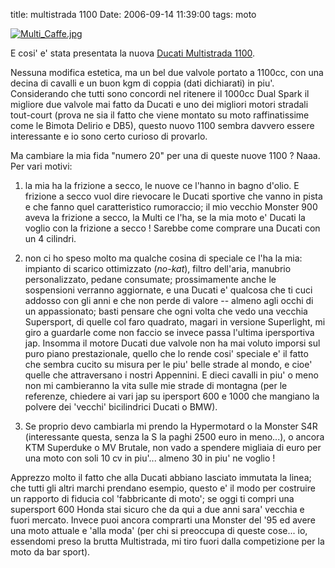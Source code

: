 title: multistrada 1100
Date: 2006-09-14 11:39:00
tags: moto
 

[![Multi_Caffe.jpg](http://static.flickr.com/31/57010505_70aafee93c_m.jpg)](http://www.flickr.com/photos/aadm/57010505/)  
  
E cosi' e' stata presentata la nuova [Ducati Multistrada 1100](http://www.ducati.com/bikes/my2006/ducatiModel.jhtml?family=multistrada&modelName=MTS1100S-07).  
  
Nessuna modifica estetica, ma un bel due valvole portato a 1100cc, con una decina di cavalli e un buon kgm di coppia (dati dichiarati) in piu'. Considerando che tutti sono concordi nel ritenere il 1000cc Dual Spark il migliore due valvole mai fatto da Ducati e uno dei migliori motori stradali tout-court (prova ne sia il fatto che viene montato su moto raffinatissime come le Bimota Delirio e DB5), questo nuovo 1100 sembra davvero essere interessante e io sono certo curioso di provarlo.  
  
Ma cambiare la mia fida "numero 20" per una di queste nuove 1100 ? Naaa. Per vari motivi:  

  1. la mia ha la frizione a secco, le nuove ce l'hanno in bagno d'olio. E frizione a secco vuol dire rievocare le Ducati sportive che vanno in pista e che fanno quel caratteristico rumoraccio; il mio vecchio Monster 900 aveva la frizione a secco, la Multi ce l'ha, se la mia moto e' Ducati la voglio con la frizione a secco ! Sarebbe come comprare una Ducati con un 4 cilindri.
  

  2. non ci ho speso molto ma qualche cosina di speciale ce l'ha la mia: impianto di scarico ottimizzato (*no-kat*), filtro dell'aria, manubrio personalizzato, pedane consumate; prossimamente anche le sospensioni verranno aggiornate, e una Ducati e' qualcosa che ti cuci addosso con gli anni e che non perde di valore -- almeno agli occhi di un appassionato; basti pensare che ogni volta che vedo una vecchia Supersport, di quelle col faro quadrato, magari in versione Superlight, mi giro a guardarle come non faccio se invece passa l'ultima ipersportiva jap. Insomma il motore Ducati due valvole non ha mai voluto imporsi sul puro piano prestazionale, quello che lo rende cosi' speciale e' il fatto che sembra cucito su misura per le piu' belle strade al mondo, e cioe' quelle che attraversano i nostri Appennini. E dieci cavalli in piu' o meno non mi cambieranno la vita sulle mie strade di montagna (per le referenze, chiedere ai vari jap su ipersport 600 e 1000 che mangiano la polvere dei 'vecchi' bicilindrici Ducati o BMW).
  

  3. Se proprio devo cambiarla mi prendo la Hypermotard o la Monster S4R (interessante questa, senza la S la paghi 2500 euro in meno...), o ancora KTM Superduke o MV Brutale, non vado a spendere migliaia di euro per una moto con soli 10 cv in piu'... almeno 30 in piu' ne voglio !
  
  
Apprezzo molto il fatto che alla Ducati abbiano lasciato immutata la linea; che tutti gli altri marchi prendano esempio, questo e' il modo per costruire un rapporto di fiducia col 'fabbricante di moto'; se oggi ti compri una supersport 600 Honda stai sicuro che da qui a due anni sara' vecchia e fuori mercato. Invece puoi ancora comprarti una Monster del '95 ed avere una moto attuale e 'alla moda' (per chi si preoccupa di queste cose... io, essendomi preso la brutta Multistrada, mi tiro fuori dalla competizione per la moto da bar sport). 

